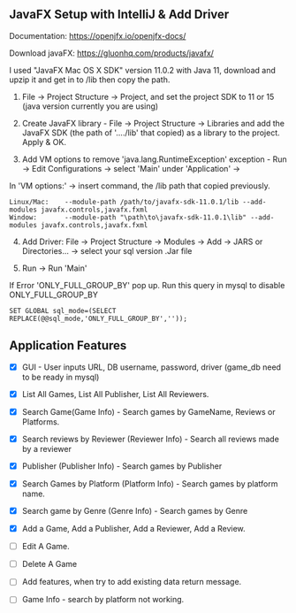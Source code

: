 ## JavaFX Setup with IntelliJ & Add Driver

Documentation: https://openjfx.io/openjfx-docs/

Download javaFX: https://gluonhq.com/products/javafx/ 

I used "JavaFX Mac OS X SDK" version 11.0.2 with Java 11, download and upzip it and get in to /lib then copy the path.

1. File -> Project Structure -> Project, and set the project SDK to 11 or 15 (java version currently you are using)

2. Create JavaFX library - File -> Project Structure -> Libraries and add the JavaFX SDK (the path of '..../lib' that copied) as a library to the project. Apply & OK.

3. Add VM options to remove 'java.lang.RuntimeException' exception - Run -> Edit Configurations -> select 'Main' under 'Application' -> 

In 'VM options:' -> insert command, the /lib path that copied previously.
```
Linux/Mac:    --module-path /path/to/javafx-sdk-11.0.1/lib --add-modules javafx.controls,javafx.fxml
Window:       --module-path "\path\to\javafx-sdk-11.0.1\lib" --add-modules javafx.controls,javafx.fxml
```

4. Add Driver: File -> Project Structure -> Modules -> Add -> JARS or Directories... -> select your sql version .Jar file

5. Run -> Run 'Main'

If Error 'ONLY_FULL_GROUP_BY' pop up.
Run this query in mysql to disable ONLY_FULL_GROUP_BY
```
SET GLOBAL sql_mode=(SELECT REPLACE(@@sql_mode,'ONLY_FULL_GROUP_BY',''));
```

## Application Features
- [x] GUI - User inputs URL, DB username, password, driver (game_db need to be ready in mysql)
- [x] List All Games, List All Publisher, List All Reviewers.
- [x] Search Game(Game Info) - Search games by GameName, Reviews or Platforms.
- [x] Search reviews by Reviewer (Reviewer Info) - Search all reviews made by a reviewer
- [x] Publisher (Publisher Info) - Search games by Publisher
- [x] Search Games by Platform (Platform Info) - Search games by platform name.
- [x] Search game by Genre (Genre Info) - Search games by Genre
- [x] Add a Game, Add a Publisher, Add a Reviewer, Add a Review.
- [ ] Edit A Game.
- [ ] Delete A Game
- [ ] Add features, when try to add existing data return message.
- [ ] Game Info - search by platform not working.

